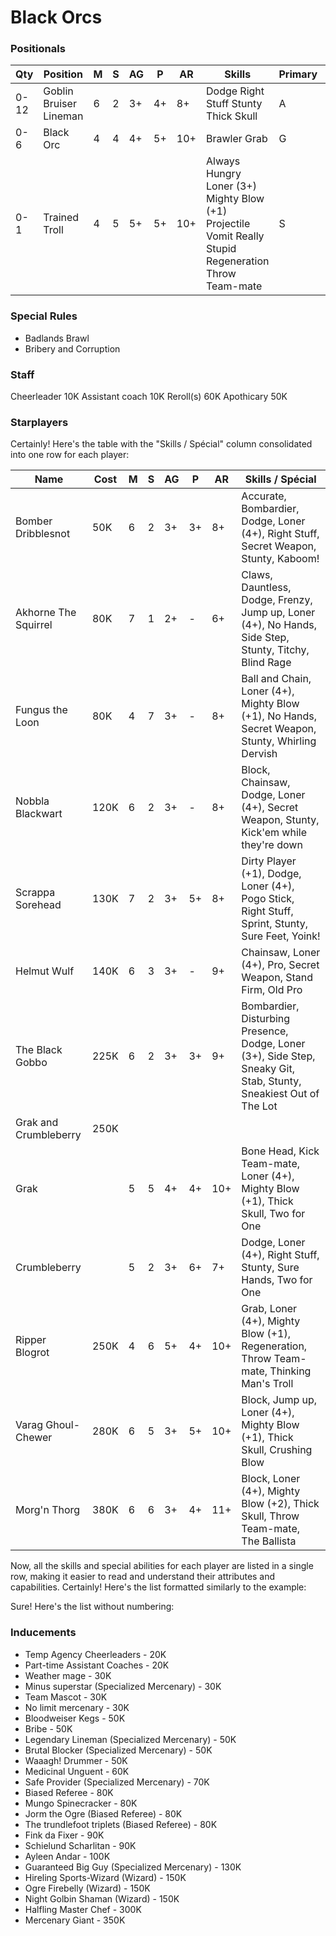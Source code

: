﻿# Black Orcs

### Positionals

| Qty  | Position               | M | S | AG | P  | AR  | Skills                                                                                                | Primary | Secondary | Cost |
| ---- | ---------------------- | - | - | -- | -- | --- | ----------------------------------------------------------------------------------------------------- | ------- | --------- | ---- |
| 0-12 | Goblin Bruiser Lineman | 6 | 2 | 3+ | 4+ | 8+  | Dodge Right Stuff Stunty Thick Skull                                                                  | A       | G P S     | 45K  |
| 0-6  | Black Orc              | 4 | 4 | 4+ | 5+ | 10+ | Brawler Grab                                                                                          | G       | S A P     | 90K  |
| 0-1  | Trained Troll          | 4 | 5 | 5+ | 5+ | 10+ | Always Hungry Loner (3+) Mighty Blow (+1) Projectile Vomit Really Stupid Regeneration Throw Team-mate | S       | A G P     | 115K |

### Special Rules

* Badlands Brawl
* Bribery and Corruption

### Staff

Cheerleader
10K
Assistant coach
10K
Reroll(s)
60K
Apothicary
50K

### Starplayers
Certainly! Here's the table with the "Skills / Spécial" column consolidated into one row for each player:

| Name                   | Cost | M   | S   | AG  | P   | AR  | Skills / Spécial                                                     |
| ---------------------- | ---- | --- | --- | --- | --- | --- | -------------------------------------------------------------------- |
| Bomber Dribblesnot      | 50K  | 6   | 2   | 3+  | 3+  | 8+  | Accurate, Bombardier, Dodge, Loner (4+), Right Stuff, Secret Weapon, Stunty, Kaboom!          |
| Akhorne The Squirrel   | 80K  | 7   | 1   | 2+  | -   | 6+  | Claws, Dauntless, Dodge, Frenzy, Jump up, Loner (4+), No Hands, Side Step, Stunty, Titchy, Blind Rage |
| Fungus the Loon        | 80K  | 4   | 7   | 3+  | -   | 8+  | Ball and Chain, Loner (4+), Mighty Blow (+1), No Hands, Secret Weapon, Stunty, Whirling Dervish |
| Nobbla Blackwart       | 120K | 6   | 2   | 3+  | -   | 8+  | Block, Chainsaw, Dodge, Loner (4+), Secret Weapon, Stunty, Kick'em while they're down |
| Scrappa Sorehead       | 130K | 7   | 2   | 3+  | 5+  | 8+  | Dirty Player (+1), Dodge, Loner (4+), Pogo Stick, Right Stuff, Sprint, Stunty, Sure Feet, Yoink! |
| Helmut Wulf            | 140K | 6   | 3   | 3+  | -   | 9+  | Chainsaw, Loner (4+), Pro, Secret Weapon, Stand Firm, Old Pro        |
| The Black Gobbo        | 225K | 6   | 2   | 3+  | 3+  | 9+  | Bombardier, Disturbing Presence, Dodge, Loner (3+), Side Step, Sneaky Git, Stab, Stunty, Sneakiest Out of The Lot |
| Grak and Crumbleberry  | 250K |     |     |     |     |     |                                                                      |
| Grak                   |      | 5   | 5   | 4+  | 4+  | 10+ | Bone Head, Kick Team-mate, Loner (4+), Mighty Blow (+1), Thick Skull, Two for One         |
| Crumbleberry           |      | 5   | 2   | 3+  | 6+  | 7+  | Dodge, Loner (4+), Right Stuff, Stunty, Sure Hands, Two for One           |
| Ripper Blogrot         | 250K | 4   | 6   | 5+  | 4+  | 10+ | Grab, Loner (4+), Mighty Blow (+1), Regeneration, Throw Team-mate, Thinking Man's Troll    |
| Varag Ghoul-Chewer     | 280K | 6   | 5   | 3+  | 5+  | 10+ | Block, Jump up, Loner (4+), Mighty Blow (+1), Thick Skull, Crushing Blow  |
| Morg'n Thorg           | 380K | 6   | 6   | 3+  | 4+  | 11+ | Block, Loner (4+), Mighty Blow (+2), Thick Skull, Throw Team-mate, The Ballista         |

Now, all the skills and special abilities for each player are listed in a single row, making it easier to read and understand their attributes and capabilities.
Certainly! Here's the list formatted similarly to the example:

Sure! Here's the list without numbering:

### Inducements

- Temp Agency Cheerleaders - 20K
- Part-time Assistant Coaches - 20K
- Weather mage - 30K
- Minus superstar (Specialized Mercenary) - 30K
- Team Mascot - 30K
- No limit mercenary - 30K
- Bloodweiser Kegs - 50K
- Bribe - 50K
- Legendary Lineman (Specialized Mercenary) - 50K
- Brutal Blocker (Specialized Mercenary) - 50K
- Waaagh! Drummer - 50K
- Medicinal Unguent - 60K
- Safe Provider (Specialized Mercenary) - 70K
- Biased Referee - 80K
- Mungo Spinecracker - 80K
- Jorm the Ogre (Biased Referee) - 80K
- The trundlefoot triplets (Biased Referee) - 80K
- Fink da Fixer - 90K
- Schielund Scharlitan - 90K
- Ayleen Andar - 100K
- Guaranteed Big Guy (Specialized Mercenary) - 130K
- Hireling Sports-Wizard (Wizard) - 150K
- Ogre Firebelly (Wizard) - 150K
- Night Golbin Shaman (Wizard) - 150K
- Halfling Master Chef - 300K
- Mercenary Giant - 350K